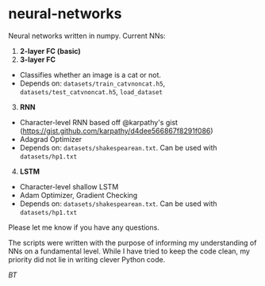 # neural-networks
Neural networks written in numpy. Current NNs:

1. __2-layer FC (basic)__
2. __3-layer FC__
  - Classifies whether an image is a cat or not.
  - Depends on: `datasets/train_catvnoncat.h5`, `datasets/test_catvnoncat.h5`, `load_dataset`
3. __RNN__
  - Character-level RNN based off @karpathy's gist (https://gist.github.com/karpathy/d4dee566867f8291f086)
  - Adagrad Optimizer
  - Depends on: `datasets/shakespearean.txt`. Can be used with `datasets/hp1.txt`
4. __LSTM__
  - Character-level shallow LSTM
  - Adam Optimizer, Gradient Checking
  - Depends on: `datasets/shakespearean.txt`. Can be used with `datasets/hp1.txt`

Please let me know if you have any questions.

The scripts were written with the purpose of informing my understanding of NNs on a fundamental level. While I have tried to keep the code clean, my priority did not lie in writing clever Python code.

_BT_
